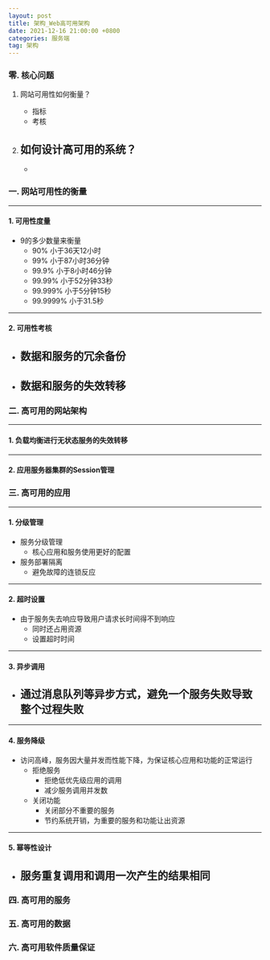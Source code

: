 ```yaml
---
layout: post
title: 架构_Web高可用架构
date: 2021-12-16 21:00:00 +0800
categories: 服务端
tag: 架构
---
```


### 零. 核心问题

1. 网站可用性如何衡量？
	- 指标
	- 考核

2. 如何设计高可用的系统？
	- 
	- 


### 一. 网站可用性的衡量

***

#### 1. 可用性度量
- 9的多少数量来衡量
	- 90% 小于36天12小时
	- 99% 小于87小时36分钟
	- 99.9% 小于8小时46分钟
	- 99.99% 小于52分钟33秒
	- 99.999% 小于5分钟15秒
	- 99.9999% 小于31.5秒

***

#### 2. 可用性考核
- 数据和服务的冗余备份
	-
- 数据和服务的失效转移
	- 

### 二. 高可用的网站架构

*** 
#### 1. 负载均衡进行无状态服务的失效转移


*** 
#### 2. 应用服务器集群的Session管理


### 三. 高可用的应用

*** 
#### 1. 分级管理
- 服务分级管理
	- 核心应用和服务使用更好的配置
- 服务部署隔离
	- 避免故障的连锁反应

*** 
#### 2. 超时设置
- 由于服务失去响应导致用户请求长时间得不到响应
	- 同时还占用资源
	- 设置超时时间
***
#### 3. 异步调用
- 通过消息队列等异步方式，避免一个服务失败导致整个过程失败
	- 
*** 
#### 4. 服务降级
- 访问高峰，服务因大量并发而性能下降，为保证核心应用和功能的正常运行
	- 拒绝服务
		- 拒绝低优先级应用的调用
		- 减少服务调用并发数
	- 关闭功能
		- 关闭部分不重要的服务
		- 节约系统开销，为重要的服务和功能让出资源

*** 
#### 5. 幂等性设计
- 服务重复调用和调用一次产生的结果相同
	- 



### 四. 高可用的服务

### 五. 高可用的数据


### 六. 高可用软件质量保证



